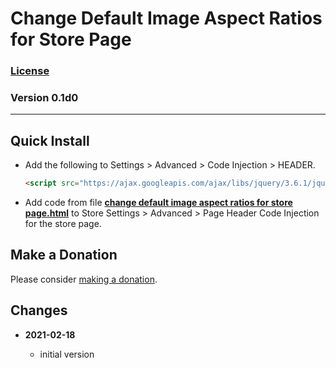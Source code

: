 # Change Default Image Aspect Ratios for Store Page

### [License][99]

### Version 0.1d0

---

## Quick Install

* Add the following to Settings > Advanced > Code Injection > HEADER.

  ```html
  <script src="https://ajax.googleapis.com/ajax/libs/jquery/3.6.1/jquery.min.js"></script>
  ```
  
* Add code from file **[change default image aspect ratios for store
  page.html][1]** to Store Settings > Advanced > Page Header Code Injection for
  the store page.

## Make a Donation

Please consider [making a donation][2].

## Changes

<!-- * **2021-07-01**

  * added code to change read more link
  * use twcsl
  * bumped version to 0.1d2
  -->
* **2021-02-18**

  * initial version

[1]: change%20default%20image%20aspect%20ratios%20for%20store%20page.html#L1
[2]: https://github.com/tomsWebConsulting/twcsl#make-a-donation
[99]: https://github.com/tomsWebConsulting/twcsl/blob/main/LICENSE.txt#L1
